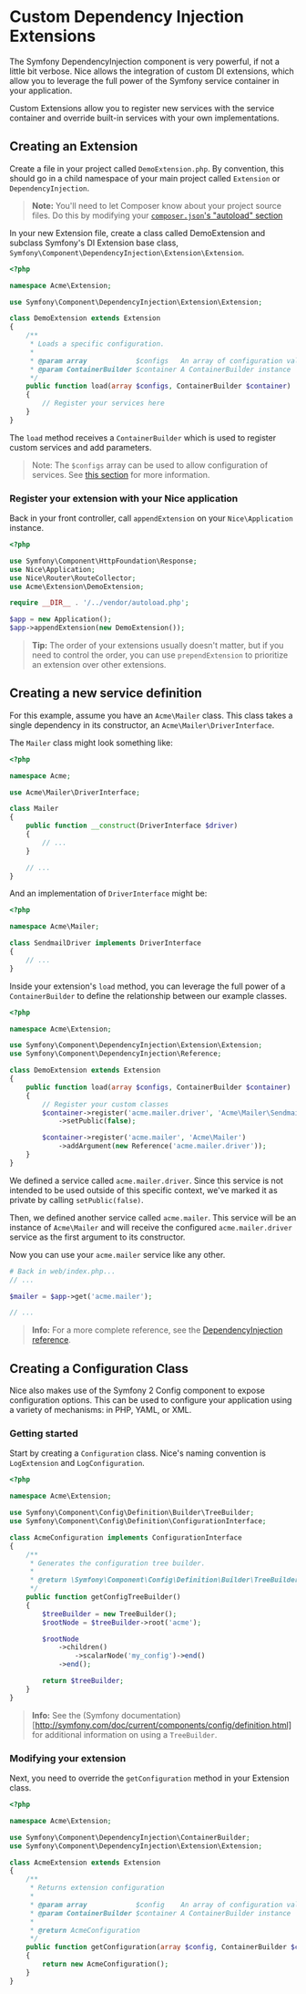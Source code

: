 Custom Dependency Injection Extensions
======================================

The Symfony DependencyInjection component is very powerful, if not a little bit verbose. 
Nice allows the integration of custom DI extensions, which allow you to leverage the full power
of the Symfony service container in your application.

Custom Extensions allow you to register new services with the service container and override
built-in services with your own implementations.

Creating an Extension
---------------------

Create a file in your project called `DemoExtension.php`. By convention, this should go in a child
namespace of your main project called `Extension` or `DependencyInjection`.

>   **Note:** You'll need to let Composer know about your project source files. Do this by modifying your
    [`composer.json`'s "autoload" section](https://getcomposer.org/doc/04-schema.md#autoload)

In your new Extension file, create a class called DemoExtension and subclass Symfony's DI Extension base class,
`Symfony\Component\DependencyInjection\Extension\Extension`.

```php
<?php

namespace Acme\Extension;

use Symfony\Component\DependencyInjection\Extension\Extension;

class DemoExtension extends Extension
{
    /**
     * Loads a specific configuration.
     *
     * @param array            $configs   An array of configuration values
     * @param ContainerBuilder $container A ContainerBuilder instance
     */
    public function load(array $configs, ContainerBuilder $container)
    {
        // Register your services here
    }
}
```

The `load` method receives a `ContainerBuilder` which is used to register custom services and add parameters.

>   Note: The `$configs` array can be used to allow configuration of services. See 
    [this section](#creating-a-configuration-class) for more information.

### Register your extension with your Nice application

Back in your front controller, call `appendExtension` on your `Nice\Application` instance.

```php
<?php

use Symfony\Component\HttpFoundation\Response;
use Nice\Application;
use Nice\Router\RouteCollector;
use Acme\Extension\DemoExtension;

require __DIR__ . '/../vendor/autoload.php';

$app = new Application();
$app->appendExtension(new DemoExtension());
```

> **Tip:** The order of your extensions usually doesn't matter, but if you need to control the order, you can
  use `prependExtension` to prioritize an extension over other extensions.


Creating a new service definition
---------------------------------

For this example, assume you have an `Acme\Mailer` class. This class takes a single dependency in its constructor,
an `Acme\Mailer\DriverInterface`.

The `Mailer` class might look something like:

```php
<?php

namespace Acme;

use Acme\Mailer\DriverInterface;

class Mailer
{
    public function __construct(DriverInterface $driver)
    {
        // ...
    }

    // ...
}
```

And an implementation of `DriverInterface` might be:

```php
<?php

namespace Acme\Mailer;

class SendmailDriver implements DriverInterface
{
    // ...
}
```

Inside your extension's `load` method, you can leverage the full power of a `ContainerBuilder` to define
the relationship between our example classes.

```php
<?php

namespace Acme\Extension;

use Symfony\Component\DependencyInjection\Extension\Extension;
use Symfony\Component\DependencyInjection\Reference;

class DemoExtension extends Extension
{
    public function load(array $configs, ContainerBuilder $container)
    {
        // Register your custom classes
        $container->register('acme.mailer.driver', 'Acme\Mailer\SendmailDriver')
            ->setPublic(false);

        $container->register('acme.mailer', 'Acme\Mailer')
            ->addArgument(new Reference('acme.mailer.driver'));
    }
}
```

We defined a service called `acme.mailer.driver`. Since this service is not intended to be used outside of this
specific context, we've marked it as private by calling `setPublic(false)`.

Then, we defined another service called `acme.mailer`. This service will be an instance of `Acme\Mailer`
and will receive the configured `acme.mailer.driver` service as the first argument to its constructor.

Now you can use your `acme.mailer` service like any other.

```php
# Back in web/index.php...
// ...

$mailer = $app->get('acme.mailer');

// ...
```

>   **Info:** For a more complete reference, see the
    [DependencyInjection reference](http://symfony.com/doc/current/components/dependency_injection/definitions.html).


Creating a Configuration Class
------------------------------

Nice also makes use of the Symfony 2 Config component to expose configuration options. This can be used to
configure your application using a variety of mechanisms: in PHP, YAML, or XML.

### Getting started

Start by creating a `Configuration` class. Nice's naming convention is `LogExtension` and `LogConfiguration`.

```php
<?php

namespace Acme\Extension;

use Symfony\Component\Config\Definition\Builder\TreeBuilder;
use Symfony\Component\Config\Definition\ConfigurationInterface;

class AcmeConfiguration implements ConfigurationInterface
{
    /**
     * Generates the configuration tree builder.
     *
     * @return \Symfony\Component\Config\Definition\Builder\TreeBuilder The tree builder
     */
    public function getConfigTreeBuilder()
    {
        $treeBuilder = new TreeBuilder();
        $rootNode = $treeBuilder->root('acme');

        $rootNode
            ->children()
                ->scalarNode('my_config')->end()
            ->end();

        return $treeBuilder;
    }
}
```

> **Info:** See the (Symfony documentation)[http://symfony.com/doc/current/components/config/definition.html]
  for additional information on using a `TreeBuilder`.


### Modifying your extension

Next, you need to override the `getConfiguration` method in your Extension class.

```php
<?php

namespace Acme\Extension;

use Symfony\Component\DependencyInjection\ContainerBuilder;
use Symfony\Component\DependencyInjection\Extension\Extension;

class AcmeExtension extends Extension
{
    /**
     * Returns extension configuration
     *
     * @param array            $config    An array of configuration values
     * @param ContainerBuilder $container A ContainerBuilder instance
     *
     * @return AcmeConfiguration
     */
    public function getConfiguration(array $config, ContainerBuilder $container)
    {
        return new AcmeConfiguration();
    }
}
```

